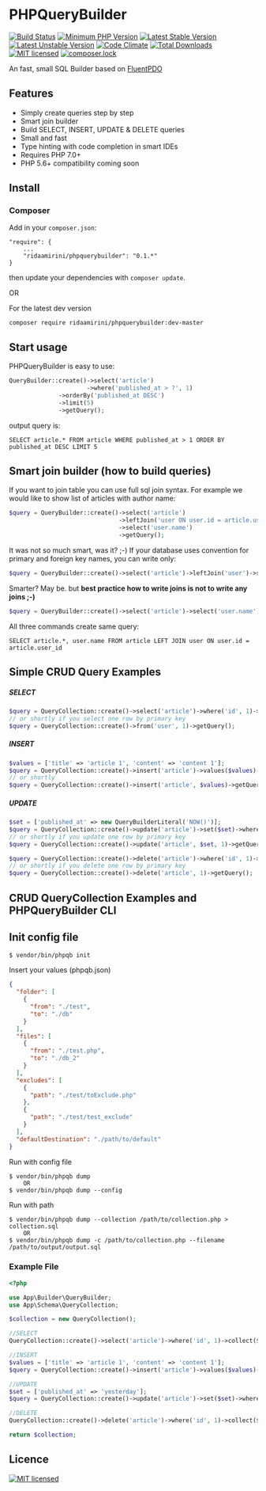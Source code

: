 # PHPQueryBuilder
[![Build Status](https://travis-ci.org/ridaamirini/PHPQueryBuilder.svg?branch=master)](https://travis-ci.org/ridaamirini/PHPQueryBuilder) [![Minimum PHP Version](https://img.shields.io/badge/php-%3E%3D%207.0-8892BF.svg)](https://php.net/) [![Latest Stable Version](https://poser.pugx.org/ridaamirini/phpbquerybuilder/v/stable)](https://packagist.org/packages/ridaamirini/phpbquerybuilder) [![Latest Unstable Version](https://poser.pugx.org/ridaamirini/phpbquerybuilder/v/unstable)](https://packagist.org/packages/ridaamirini/phpbquerybuilder) [![Code Climate](https://codeclimate.com/github/ridaamirini/PHPQueryBuilder/badges/gpa.svg)](https://codeclimate.com/github/ridaamirini/PHPQueryBuilder) [![Total Downloads](https://poser.pugx.org/ridaamirini/phpbquerybuilder/downloads)](https://packagist.org/packages/ridaamirini/phpbquerybuilder) [![MIT licensed](https://img.shields.io/badge/license-MIT-blue.svg)](https://raw.githubusercontent.com/hyperium/hyper/master/LICENSE) [![composer.lock](https://poser.pugx.org/ridaamirini/phpbquerybuilder/composerlock)](https://packagist.org/packages/ridaamirini/phpbquerybuilder)

An fast, small SQL Builder based on [FluentPDO](https://github.com/envms/fluentpdo)

## Features

- Simply create queries step by step
- Smart join builder
- Build SELECT, INSERT, UPDATE & DELETE queries
- Small and fast
- Type hinting with code completion in smart IDEs
- Requires PHP 7.0+
- PHP 5.6+ compatibility coming soon

## Install

### Composer

Add in your `composer.json`:

	"require": {
		...
		"ridaamirini/phpquerybuilder": "0.1.*"
	}

then update your dependencies with `composer update`.

OR

For the latest dev version 

    composer require ridaamirini/phpquerybuilder:dev-master
    
## Start usage

PHPQueryBuilder is easy to use:

```php
QueryBuilder::create()->select('article')
                      ->where('published_at > ?', 1)
		      ->orderBy('published_at DESC')
		      ->limit(5)
		      ->getQuery();
```
output query is:

```mysql
SELECT article.* FROM article WHERE published_at > 1 ORDER BY published_at DESC LIMIT 5
```

## Smart join builder (how to build queries)

If you want to join table you can use full sql join syntax. For example we would like to show list of articles with author name:

```php
$query = QueryBuilder::create()->select('article')
                               ->leftJoin('user ON user.id = article.user_id')
                               ->select('user.name')
                               ->getQuery();
```

It was not so much smart, was it? ;-) If your database uses convention for primary and foreign key names, you can write only:

```php
$query = QueryBuilder::create()->select('article')->leftJoin('user')->select('user.name')->getQuery();
```

Smarter? May be. but **best practice how to write joins is not to write any joins ;-)**

```php
$query = QueryBuilder::create()->select('article')->select('user.name')->getQuery();
```

All three commands create same query:

```mysql
SELECT article.*, user.name FROM article LEFT JOIN user ON user.id = article.user_id
```

## Simple CRUD Query Examples

##### SELECT

```php
$query = QueryCollection::create()->select('article')->where('id', 1)->getQuery();
// or shortly if you select one row by primary key
$query = QueryCollection::create()->from('user', 1)->getQuery();
```

##### INSERT

```php
$values = ['title' => 'article 1', 'content' => 'content 1'];
$query = QueryCollection::create()->insert('article')->values($values)->getQuery();
// or shortly
$query = QueryCollection::create()->insert('article', $values)->getQuery();
```

##### UPDATE

```php
$set = ['published_at' => new QueryBuilderLiteral('NOW()')];
$query = QueryCollection::create()->update('article')->set($set)->where('id', 1)->getQuery();
// or shortly if you update one row by primary key
$query = QueryCollection::create()->update('article', $set, 1)->getQuery();
```

```php
$query = QueryCollection::create()->delete('article')->where('id', 1)->getQuery();
// or shortly if you delete one row by primary key
$query = QueryCollection::create()->delete('article', 1)->getQuery();
```
## CRUD QueryCollection Examples and PHPQueryBuilder CLI

## Init config file
	$ vendor/bin/phpqb init
	
Insert your values (phpqb.json)	
```json
{
  "folder": [
    {
      "from": "./test",
      "to": "./db"
    }
  ],
  "files": [
    {
      "from": "./test.php",
      "to": "./db_2"
    }
  ],
  "excludes": [
    {
      "path": "./test/toExclude.php"
    },
    {
      "path": "./test/test_exclude"
    }
  ],
  "defaultDestination": "./path/to/default"
}
```
Run with config file

	$ vendor/bin/phpqb dump
		OR
	$ vendor/bin/phpqb dump --config
	
Run with path

	$ vendor/bin/phpqb dump --collection /path/to/collection.php > collection.sql
		OR
	$ vendor/bin/phpqb dump -c /path/to/collection.php --filename /path/to/output/output.sql
	
### Example File

```php
<?php

use App\Builder\QueryBuilder;
use App\Schema\QueryCollection;

$collection = new QueryCollection();

//SELECT
QueryCollection::create()->select('article')->where('id', 1)->collect($collection);

//INSERT
$values = ['title' => 'article 1', 'content' => 'content 1'];
$query = QueryCollection::create()->insert('article')->values($values)->collect($collection);

//UPDATE
$set = ['published_at' => 'yesterday'];
$query = QueryCollection::create()->update('article')->set($set)->where('id', 1)->getQuery();

//DELETE
QueryCollection::create()->delete('article')->where('id', 1)->collect($collection);

return $collection;
```

## Licence

 [![MIT licensed](https://img.shields.io/badge/license-MIT-blue.svg)](https://raw.githubusercontent.com/hyperium/hyper/master/LICENSE)
